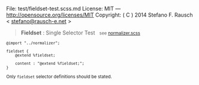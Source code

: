 File:      test/fieldset-test.scss.md
License:   MIT — http://opensource.org/licenses/MIT
Copyright: ( C ) 2014 Stefano F. Rausch < stefano@rausch-e.net >

> **Fieldset** : Single Selector Test  
> <small> see [normalizer.scss](../_normalizer.scss.md) </smalll>

    @import "../normalizer";

    fieldset {
        @extend %fieldset;

        content : "@extend %fieldset;";
    }

Only `fieldset` selector definitions should be stated.
